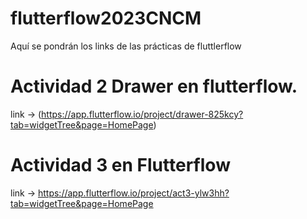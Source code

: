 # flutterflow2023CNCM
Aquí se pondrán los links de las prácticas de fluttlerflow

# Actividad 2 Drawer en flutterflow.
 link -> (https://app.flutterflow.io/project/drawer-825kcy?tab=widgetTree&page=HomePage)

# Actividad 3 en Flutterflow
 link -> https://app.flutterflow.io/project/act3-ylw3hh?tab=widgetTree&page=HomePage
